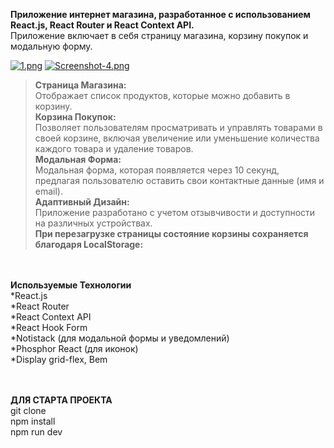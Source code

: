 
**Приложение интернет магазина, разработанное с использованием React.js, React Router и React Context API.** <br>
Приложение включает в себя страницу магазина, корзину покупок и модальную форму.

[![1.png](https://i.postimg.cc/0NRx3jVq/1.png)](https://postimg.cc/DSgt4vVC)
[![Screenshot-4.png](https://i.postimg.cc/nL4ZtxW9/Screenshot-4.png)](https://postimg.cc/GBm6kWdb)

>**Страница Магазина:** <br>
>Отображает список продуктов, которые можно добавить в корзину.<br>
**Корзина Покупок: <br>**
>Позволяет пользователям просматривать и управлять товарами в своей корзине, включая увеличение или уменьшение количества каждого товара и удаление товаров.<br>
**Модальная Форма:**
><br>Модальная форма, которая появляется через 10 секунд, предлагая пользователю оставить свои контактные данные (имя и email).<br>
**Адаптивный Дизайн:**
><br>Приложение разработано с учетом отзывчивости и доступности на различных устройствах.<br>
**При перезагрузке страницы состояние корзины сохраняется благодаря LocalStorage:**
>
<br>
<br>
<b>Используемые Технологии</b><br>
*React.js<br>
*React Router<br>
*React Context API<br>
*React Hook Form<br>
*Notistack (для модальной формы и уведомлений)<br>
*Phosphor React (для иконок)<br>
*Display grid-flex, Bem<br>

<br>
<br>

<strong>ДЛЯ СТАРТА ПРОЕКТА</strong><br>
git clone<br>
npm install<br>
npm run dev<br>
